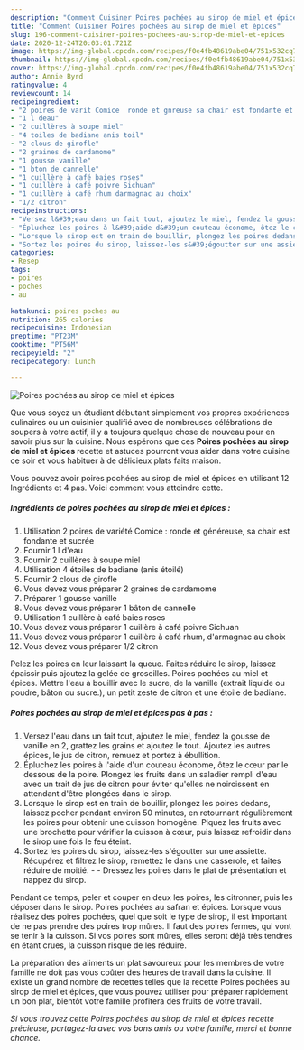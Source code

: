 ```yaml
---
description: "Comment Cuisiner Poires pochées au sirop de miel et épices"
title: "Comment Cuisiner Poires pochées au sirop de miel et épices"
slug: 196-comment-cuisiner-poires-pochees-au-sirop-de-miel-et-epices
date: 2020-12-24T20:03:01.721Z
image: https://img-global.cpcdn.com/recipes/f0e4fb48619abe04/751x532cq70/poires-pochees-au-sirop-de-miel-et-epices-photo-principale-de-la-recette.jpg
thumbnail: https://img-global.cpcdn.com/recipes/f0e4fb48619abe04/751x532cq70/poires-pochees-au-sirop-de-miel-et-epices-photo-principale-de-la-recette.jpg
cover: https://img-global.cpcdn.com/recipes/f0e4fb48619abe04/751x532cq70/poires-pochees-au-sirop-de-miel-et-epices-photo-principale-de-la-recette.jpg
author: Annie Byrd
ratingvalue: 4
reviewcount: 14
recipeingredient:
- "2 poires de varit Comice  ronde et gnreuse sa chair est fondante et sucre"
- "1 l deau"
- "2 cuillères à soupe miel"
- "4 toiles de badiane anis toil"
- "2 clous de girofle"
- "2 graines de cardamome"
- "1 gousse vanille"
- "1 bton de cannelle"
- "1 cuillère à café baies roses"
- "1 cuillère à café poivre Sichuan"
- "1 cuillère à café rhum darmagnac au choix"
- "1/2 citron"
recipeinstructions:
- "Versez l&#39;eau dans un fait tout, ajoutez le miel, fendez la gousse de vanille en 2, grattez les grains et ajoutez le tout. Ajoutez les autres épices, le jus de citron, remuez et portez à ébullition."
- "Épluchez les poires à l&#39;aide d&#39;un couteau économe, ôtez le cœur par le dessous de la poire. Plongez les fruits dans un saladier rempli d&#39;eau avec un trait de jus de citron pour éviter qu&#39;elles ne noircissent en attendant d&#39;être plongées dans le sirop."
- "Lorsque le sirop est en train de bouillir, plongez les poires dedans, laissez pocher pendant environ 50 minutes, en retournant régulièrement les poires pour obtenir une cuisson homogène. Piquez les fruits avec une brochette pour vérifier la cuisson à cœur, puis laissez refroidir dans le sirop une fois le feu éteint."
- "Sortez les poires du sirop, laissez-les s&#39;égoutter sur une assiette. Récupérez et filtrez le sirop, remettez le dans une casserole, et faites réduire de moitié.  Dressez les poires dans le plat de présentation et nappez du sirop."
categories:
- Resep
tags:
- poires
- poches
- au

katakunci: poires poches au 
nutrition: 265 calories
recipecuisine: Indonesian
preptime: "PT23M"
cooktime: "PT56M"
recipeyield: "2"
recipecategory: Lunch

---
```



![Poires pochées au sirop de miel et épices](https://img-global.cpcdn.com/recipes/f0e4fb48619abe04/751x532cq70/poires-pochees-au-sirop-de-miel-et-epices-photo-principale-de-la-recette.jpg)

Que vous soyez un étudiant débutant simplement vos propres expériences culinaires ou un cuisinier qualifié avec de nombreuses célébrations de soupers à votre actif, il y a toujours quelque chose de nouveau pour en savoir plus sur la cuisine. Nous espérons que ces <strong> Poires pochées au sirop de miel et épices </strong> recette et astuces pourront vous aider dans votre cuisine ce soir et vous habituer à de délicieux plats faits maison.

<!--inarticleads1-->

Vous pouvez avoir poires pochées au sirop de miel et épices en utilisant 12 Ingrédients et 4 pas. Voici comment vous atteindre cette.

##### Ingrédients de poires pochées au sirop de miel et épices :

1. Utilisation 2 poires de variété Comice : ronde et généreuse, sa chair est fondante et sucrée
1. Fournir 1 l d&#39;eau
1. Fournir 2 cuillères à soupe miel
1. Utilisation 4 étoiles de badiane (anis étoilé)
1. Fournir 2 clous de girofle
1. Vous devez vous préparer 2 graines de cardamome
1. Préparer 1 gousse vanille
1. Vous devez vous préparer 1 bâton de cannelle
1. Utilisation 1 cuillère à café baies roses
1. Vous devez vous préparer 1 cuillère à café poivre Sichuan
1. Vous devez vous préparer 1 cuillère à café rhum, d&#39;armagnac au choix
1. Vous devez vous préparer 1/2 citron


Pelez les poires en leur laissant la queue. Faites réduire le sirop, laissez épaissir puis ajoutez la gelée de groseilles. Poires pochées au miel et épices. Mettre l&#39;eau à bouillir avec le sucre, de la vanille (extrait liquide ou poudre, bâton ou sucre.), un petit zeste de citron et une étoile de badiane. 

<!--inarticleads2-->

##### Poires pochées au sirop de miel et épices pas à pas :

1. Versez l&#39;eau dans un fait tout, ajoutez le miel, fendez la gousse de vanille en 2, grattez les grains et ajoutez le tout. Ajoutez les autres épices, le jus de citron, remuez et portez à ébullition.
1. Épluchez les poires à l&#39;aide d&#39;un couteau économe, ôtez le cœur par le dessous de la poire. Plongez les fruits dans un saladier rempli d&#39;eau avec un trait de jus de citron pour éviter qu&#39;elles ne noircissent en attendant d&#39;être plongées dans le sirop.
1. Lorsque le sirop est en train de bouillir, plongez les poires dedans, laissez pocher pendant environ 50 minutes, en retournant régulièrement les poires pour obtenir une cuisson homogène. Piquez les fruits avec une brochette pour vérifier la cuisson à cœur, puis laissez refroidir dans le sirop une fois le feu éteint.
1. Sortez les poires du sirop, laissez-les s&#39;égoutter sur une assiette. Récupérez et filtrez le sirop, remettez le dans une casserole, et faites réduire de moitié. -  - Dressez les poires dans le plat de présentation et nappez du sirop.


Pendant ce temps, peler et couper en deux les poires, les citronner, puis les déposer dans le sirop. Poires pochées au safran et épices. Lorsque vous réalisez des poires pochées, quel que soit le type de sirop, il est important de ne pas prendre des poires trop mûres. Il faut des poires fermes, qui vont se tenir à la cuisson. Si vos poires sont mûres, elles seront déjà très tendres en étant crues, la cuisson risque de les réduire. 

<!--inarticleads1-->

<p>
La préparation des aliments un plat savoureux pour les membres de votre famille ne doit pas vous coûter des heures de travail dans la cuisine. Il existe un grand nombre de recettes telles que la recette Poires pochées au sirop de miel et épices, que vous pouvez utiliser pour préparer rapidement un bon plat, bientôt votre famille profitera des fruits de votre travail.
</p>

<p>
<i>Si vous trouvez cette Poires pochées au sirop de miel et épices recette précieuse, partagez-la avec vos bons amis ou votre famille, merci et bonne chance.</i>
</p>
